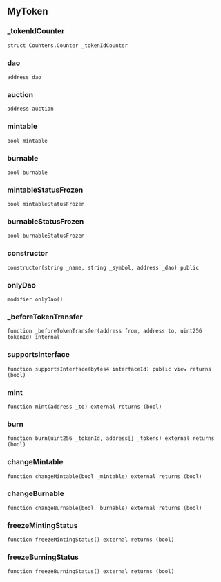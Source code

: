 

## MyToken

### _tokenIdCounter

```solidity
struct Counters.Counter _tokenIdCounter
```

### dao

```solidity
address dao
```

### auction

```solidity
address auction
```

### mintable

```solidity
bool mintable
```

### burnable

```solidity
bool burnable
```

### mintableStatusFrozen

```solidity
bool mintableStatusFrozen
```

### burnableStatusFrozen

```solidity
bool burnableStatusFrozen
```

### constructor

```solidity
constructor(string _name, string _symbol, address _dao) public
```

### onlyDao

```solidity
modifier onlyDao()
```

### _beforeTokenTransfer

```solidity
function _beforeTokenTransfer(address from, address to, uint256 tokenId) internal
```

### supportsInterface

```solidity
function supportsInterface(bytes4 interfaceId) public view returns (bool)
```

### mint

```solidity
function mint(address _to) external returns (bool)
```

### burn

```solidity
function burn(uint256 _tokenId, address[] _tokens) external returns (bool)
```

### changeMintable

```solidity
function changeMintable(bool _mintable) external returns (bool)
```

### changeBurnable

```solidity
function changeBurnable(bool _burnable) external returns (bool)
```

### freezeMintingStatus

```solidity
function freezeMintingStatus() external returns (bool)
```

### freezeBurningStatus

```solidity
function freezeBurningStatus() external returns (bool)
```

